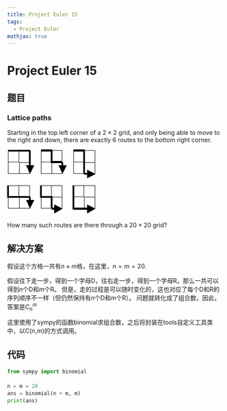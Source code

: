 ```yaml
---
title: Project Euler 15
tags:
  - Project Euler
mathjax: true
---
```

<escape><!-- more --></escape>

# Project Euler 15
## 题目
### Lattice paths

Starting in the top left corner of a $2×2$ grid, and only being able to move to the right and down, there are exactly $6$ routes to the bottom right corner.

![](../images/p015.png)

How many such routes are there through a $20\times20$ grid?

## 解决方案

假设这个方格一共有$n\times m$格，在这里，$n=m=20$.

假设往下走一步，得到一个字母D，往右走一步，得到一个字母R。那么一共可以得到$n$个D和$m$个R。
但是，走的过程是可以随时变化的，这也对应了每个D和R的序列顺序不一样（但仍然保持有$n$个D和$m$个R）。
问题就转化成了组合数，因此，答案是$C_n^m$

这里使用了sympy的函数binomial求组合数，之后将封装在tools自定义工具类中，以C(n,m)的方式调用。

## 代码

```py
from sympy import binomial

n = m = 20
ans = binomial(n + m, m)
print(ans)
```